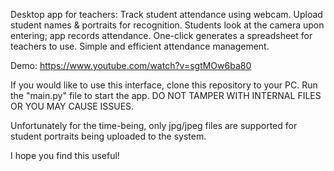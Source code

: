 Desktop app for teachers: Track student attendance using webcam. Upload student names & portraits for recognition. Students look at the camera upon entering; app records attendance. One-click generates a spreadsheet for teachers to use. Simple and efficient attendance management.

Demo: https://www.youtube.com/watch?v=sgtMOw6ba80

If you would like to use this interface, clone this repository to your PC. Run the "main.py" file to start the app. DO NOT TAMPER WITH INTERNAL FILES OR YOU MAY CAUSE ISSUES. 

Unfortunately for the time-being, only jpg/jpeg files are supported for student portraits being uploaded to the system. 


I hope you find this useful!
